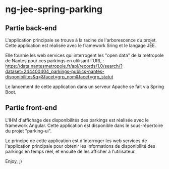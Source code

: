 # ng-jee-spring-parking

## Partie back-end

L'application principale se trouve à la racine de l'arborescence du projet. Cette application est réalisée avec le framework Sring et le langage JEE. 

Elle fournie les web services qui interrogent les "open data" de la métropole de Nantes pour ces parkings en utilisant l'URL : https://data.nantesmetropole.fr/api/records/1.0/search/?dataset=244400404_parkings-publics-nantes-disponibilites&q=&facet=grp_nom&facet=grp_statut

Le lancement de cette application dans un serveur Apache se fait via Spring Boot. 

## Partie front-end

L'IHM d'affichage des disponibilités des parkings est réalisée avec le framework Angular. Cette application est disponible dans le sous-répertoire du projet "parking-ui". 

Le principe de cette application est d'interroger les web services de l'application principale pour obtenir les informations de disponibilité des parkings en temps réel, et ensuite de les afficher à l'utilisateur.

Enjoy, ;)
